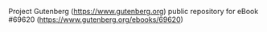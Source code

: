 Project Gutenberg (https://www.gutenberg.org) public repository for
eBook #69620 (https://www.gutenberg.org/ebooks/69620)
